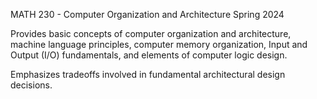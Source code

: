 MATH 230 - Computer Organization and Architecture
Spring 2024

Provides basic concepts of computer organization and architecture, machine language principles, 
computer memory organization, Input and Output (I/O) fundamentals, and elements of computer logic design. 

Emphasizes tradeoffs involved in fundamental architectural design decisions.
